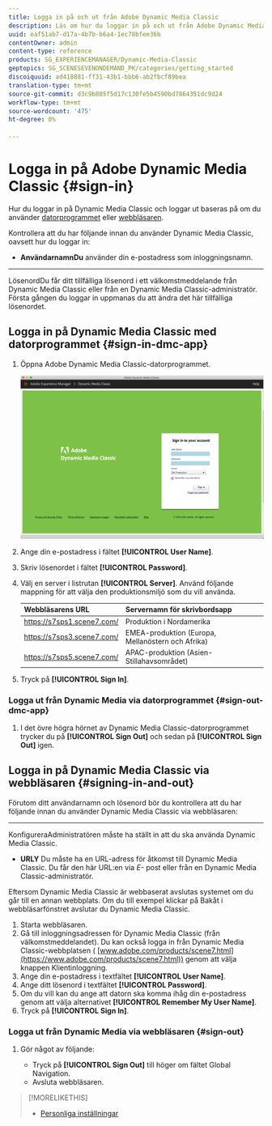```yaml
---
title: Logga in på och ut från Adobe Dynamic Media Classic
description: Läs om hur du loggar in på och ut från Adobe Dynamic Media Classic och ansluter till en produktionsmiljöserver i Nordamerika (NA) eller Europa, Mellanöstern, Afrika (EMEA) eller Asien-Stillahavsområdet (APAC).
uuid: eaf51ab7-d17a-4b7b-b6a4-1ec78bfee36b
contentOwner: admin
content-type: reference
products: SG_EXPERIENCEMANAGER/Dynamic-Media-Classic
geptopics: SG_SCENESEVENONDEMAND_PK/categories/getting_started
discoiquuid: ad418881-ff31-43b1-bbb6-ab2fbcf89bea
translation-type: tm+mt
source-git-commit: d3c9b805f5d17c130fe5b4590bd7864351dc9d24
workflow-type: tm+mt
source-wordcount: '475'
ht-degree: 0%

---
```



<!-- UPDATE THIS TOPIC AFTER DECEMBER 31, 2020!!!!! -->

# Logga in på Adobe Dynamic Media Classic {#sign-in}

Hur du loggar in på Dynamic Media Classic och loggar ut baseras på om du använder [datorprogrammet](#sign-in-dmc-app) eller [webbläsaren](#sign-out).

Kontrollera att du har följande innan du använder Dynamic Media Classic, oavsett hur du loggar in:

* **AnvändarnamnDu**
använder din e-postadress som inloggningsnamn.

* ****
LösenordDu får ditt tillfälliga lösenord i ett välkomstmeddelande från Dynamic Media Classic eller från en Dynamic Media Classic-administratör. Första gången du loggar in uppmanas du att ändra det här tillfälliga lösenordet.

## Logga in på Dynamic Media Classic med datorprogrammet {#sign-in-dmc-app}

1. Öppna Adobe Dynamic Media Classic-datorprogrammet.

   ![Dynamic Media Classic-inloggning](/help/assets/dmclassic-login1.png)

1. Ange din e-postadress i fältet **[!UICONTROL User Name]**.
1. Skriv lösenordet i fältet **[!UICONTROL Password]**.
1. Välj en server i listrutan **[!UICONTROL Server]**.
Använd följande mappning för att välja den produktionsmiljö som du vill använda.

   | Webbläsarens URL | Servernamn för skrivbordsapp |
   |---|---|
   | https://s7sps1.scene7.com/ | Produktion i Nordamerika |
   | https://s7sps3.scene7.com/ | EMEA-produktion (Europa, Mellanöstern och Afrika) |
   | https://s7sps5.scene7.com/ | APAC-produktion (Asien-Stillahavsområdet) |

1. Tryck på **[!UICONTROL Sign In]**.

### Logga ut från Dynamic Media via datorprogrammet {#sign-out-dmc-app}

1. I det övre högra hörnet av Dynamic Media Classic-datorprogrammet trycker du på **[!UICONTROL Sign Out]** och sedan på **[!UICONTROL Sign Out]** igen.

## Logga in på Dynamic Media Classic via webbläsaren {#signing-in-and-out}

Förutom ditt användarnamn och lösenord bör du kontrollera att du har följande innan du använder Dynamic Media Classic via webbläsaren:

* ****
KonfigureraAdministratören måste ha ställt in att du ska använda Dynamic Media Classic.

* **URLY**
Du måste ha en URL-adress för åtkomst till Dynamic Media Classic. Du får den här URL:en via 
*E-* post eller från en Dynamic Media Classic-administratör.

Eftersom Dynamic Media Classic är webbaserat avslutas systemet om du går till en annan webbplats. Om du till exempel klickar på Bakåt i webbläsarfönstret avslutar du Dynamic Media Classic.

1. Starta webbläsaren.
1. Gå till inloggningsadressen för Dynamic Media Classic (från välkomstmeddelandet). Du kan också logga in från Dynamic Media Classic-webbplatsen ( [www.adobe.com/products/scene7.html](https://www.adobe.com/products/scene7.html)) genom att välja knappen Klientinloggning.
1. Ange din e-postadress i textfältet **[!UICONTROL User Name]**.
1. Ange ditt lösenord i textfältet **[!UICONTROL Password]**.
1. Om du vill kan du ange att datorn ska komma ihåg din e-postadress genom att välja alternativet **[!UICONTROL Remember My User Name]**.
1. Tryck på **[!UICONTROL Sign In]**.

### Logga ut från Dynamic Media via webbläsaren {#sign-out}

1. Gör något av följande:

   * Tryck på **[!UICONTROL Sign Out]** till höger om fältet Global Navigation.
   * Avsluta webbläsaren.

>[!MORELIKETHIS]
>
>* [Personliga inställningar](personal-setup.md#personal_setup)

